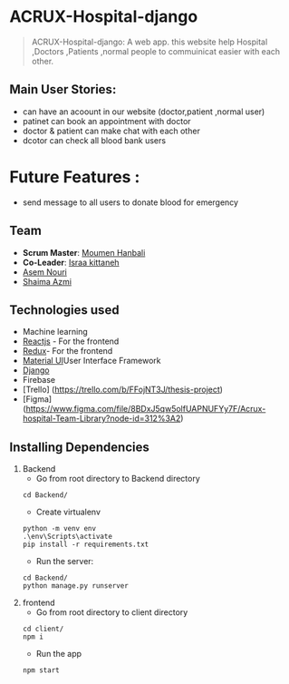
#  ACRUX-Hospital-django
> ACRUX-Hospital-django: A web app. this website help Hospital ,Doctors ,Patients ,normal people to commuinicat easier with  each other.
## Main User Stories:
 - can have an acoount in our website (doctor,patient ,normal user)
 - patinet can book an appointment with doctor
 - doctor & patient can make chat with each other 
 - dcotor can check all blood bank users
 
# Future Features :
 - send message to all users to donate blood for emergency

## Team
- **Scrum Master**: [Moumen Hanbali](https://github.com/Moumenh)
- **Co-Leader**: [Israa kittaneh](https://github.com/israakittaneh)
-  [Asem Nouri](https://github.com/asemnouri) 
- [Shaima Azmi](https://github.com/shaima96) 

## Technologies used
- Machine learning
- [Reactjs](https://reactjs.org/) - For the frontend
- [Redux](https://react-redux.js.org/)- For the frontend
- [Material UI](https://material-ui.com/)User Interface Framework
- [Django](https://www.djangoproject.com/)
- Firebase
- [Trello] (https://trello.com/b/FFojNT3J/thesis-project)
- [Figma] (https://www.figma.com/file/8BDxJ5qw5olfUAPNUFYy7F/Acrux-hospital-Team-Library?node-id=312%3A2)

## Installing Dependencies
1. Backend
   - Go from root directory to Backend directory
    ```
    cd Backend/
    ```
   - Create virtualenv
   ```
   python -m venv env
   .\env\Scripts\activate
   pip install -r requirements.txt
   ```
   - Run the server:
    ```
    cd Backend/
    python manage.py runserver
    ```
2. frontend
   - Go from root directory to client directory
   ```
   cd client/
   npm i
   ```
   - Run the app
   ```
   npm start
   ```
